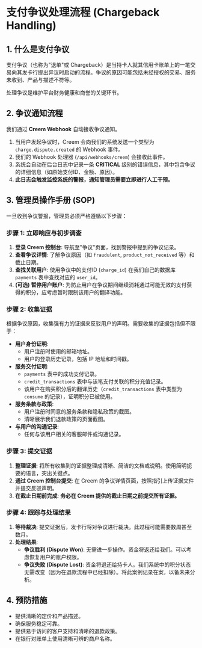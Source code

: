 # 支付争议处理流程 (Chargeback Handling)

## 1. 什么是支付争议

支付争议（也称为"退单"或 Chargeback）是当持卡人就其信用卡账单上的一笔交易向其发卡行提出异议时启动的流程。争议的原因可能包括未经授权的交易、服务未收到、产品与描述不符等。

处理争议是维护平台财务健康和商誉的关键环节。

## 2. 争议通知流程

我们通过 **Creem Webhook** 自动接收争议通知。

1.  当用户发起争议时，Creem 会向我们的系统发送一个类型为 `charge.dispute.created` 的 Webhook 事件。
2.  我们的 Webhook 处理器 (`/api/webhooks/creem`) 会接收此事件。
3.  系统会自动在后台日志中记录一条 **CRITICAL** 级别的错误信息，其中包含争议的详细信息（如原始支付ID、金额、原因）。
4.  **此日志会触发监控系统的警报，通知管理员需要立即进行人工干预。**

## 3. 管理员操作手册 (SOP)

一旦收到争议警报，管理员必须严格遵循以下步骤：

### 步骤 1: 立即响应与初步调查

1.  **登录 Creem 控制台**: 导航至"争议"页面，找到警报中提到的争议记录。
2.  **查看争议详情**: 了解争议原因（如 `fraudulent`, `product_not_received` 等）和截止日期。
3.  **查找关联用户**: 使用争议中的支付ID (`charge_id`) 在我们自己的数据库 `payments` 表中查找对应的 `user_id`。
4.  **(可选) 暂停用户账户**: 为防止用户在争议期间继续消耗通过可能无效的支付获得的积分，应考虑暂时限制该用户的翻译功能。

### 步骤 2: 收集证据

根据争议原因，收集强有力的证据来反驳用户的声明。需要收集的证据包括但不限于：

-   **用户身份证明**:
    -   用户注册时使用的邮箱地址。
    -   用户的登录历史记录，包括 IP 地址和时间戳。
-   **服务交付证明**:
    -   `payments` 表中的成功支付记录。
    -   `credit_transactions` 表中与该笔支付关联的积分充值记录。
    -   该用户在购买积分后的翻译历史（`credit_transactions` 表中类型为 `consume` 的记录），证明积分已被使用。
-   **服务条款与政策**:
    -   用户注册时同意的服务条款和隐私政策的截图。
    -   清晰展示我们退款政策的页面截图。
-   **与用户的沟通记录**:
    -   任何与该用户相关的客服邮件或沟通记录。

### 步骤 3: 提交证据

1.  **整理证据**: 将所有收集到的证据整理成清晰、简洁的文档或说明。使用简明扼要的语言，突出关键点。
2.  **通过 Creem 控制台提交**: 在 Creem 的争议详情页面，按照指引上传证据文件并提交反驳声明。
3.  **在截止日期前完成**: **务必在 Creem 提供的截止日期之前提交所有证据。**

### 步骤 4: 跟踪与处理结果

1.  **等待裁决**: 提交证据后，发卡行将对争议进行裁决。此过程可能需要数周甚至数月。
2.  **处理结果**:
    -   **争议胜利 (Dispute Won)**: 无需进一步操作。资金将返还给我们。可以考虑恢复用户的账户权限。
    -   **争议失败 (Dispute Lost)**: 资金将退还给持卡人。我们系统中的积分状态无需改变（因为在退款流程中已经扣除）。将此案例记录在案，以备未来分析。

## 4. 预防措施

-   提供清晰的定价和产品描述。
-   确保服务稳定可靠。
-   提供易于访问的客户支持和清晰的退款政策。
-   在银行对账单上使用清晰可辨的商户名称。 